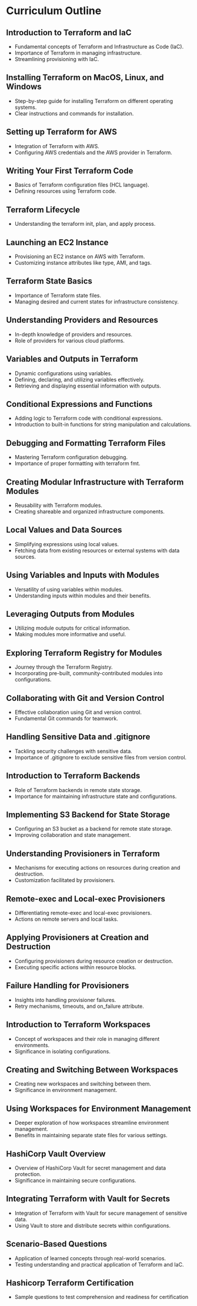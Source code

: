 # Curriculum Outline
## Introduction to Terraform and IaC

- Fundamental concepts of Terraform and Infrastructure as Code (IaC).
- Importance of Terraform in managing infrastructure.
- Streamlining provisioning with IaC.

## Installing Terraform on MacOS, Linux, and Windows
- Step-by-step guide for installing Terraform on different operating systems.
- Clear instructions and commands for installation.

## Setting up Terraform for AWS
- Integration of Terraform with AWS.
- Configuring AWS credentials and the AWS provider in Terraform.

## Writing Your First Terraform Code
- Basics of Terraform configuration files (HCL language).
- Defining resources using Terraform code.

## Terraform Lifecycle
- Understanding the terraform init, plan, and apply process.

## Launching an EC2 Instance
- Provisioning an EC2 instance on AWS with Terraform.
- Customizing instance attributes like type, AMI, and tags.

## Terraform State Basics
- Importance of Terraform state files.
- Managing desired and current states for infrastructure consistency.

## Understanding Providers and Resources
- In-depth knowledge of providers and resources.
- Role of providers for various cloud platforms.

## Variables and Outputs in Terraform
- Dynamic configurations using variables.
- Defining, declaring, and utilizing variables effectively.
- Retrieving and displaying essential information with outputs.

## Conditional Expressions and Functions
- Adding logic to Terraform code with conditional expressions.
- Introduction to built-in functions for string manipulation and calculations.

## Debugging and Formatting Terraform Files
- Mastering Terraform configuration debugging.
- Importance of proper formatting with terraform fmt.

## Creating Modular Infrastructure with Terraform Modules
- Reusability with Terraform modules.
- Creating shareable and organized infrastructure components.

## Local Values and Data Sources
- Simplifying expressions using local values.
- Fetching data from existing resources or external systems with data sources.

## Using Variables and Inputs with Modules
- Versatility of using variables within modules.
- Understanding inputs within modules and their benefits.

## Leveraging Outputs from Modules
- Utilizing module outputs for critical information.
- Making modules more informative and useful.

## Exploring Terraform Registry for Modules
- Journey through the Terraform Registry.
- Incorporating pre-built, community-contributed modules into configurations.

## Collaborating with Git and Version Control
- Effective collaboration using Git and version control.
- Fundamental Git commands for teamwork.

## Handling Sensitive Data and .gitignore
- Tackling security challenges with sensitive data.
- Importance of .gitignore to exclude sensitive files from version control.

## Introduction to Terraform Backends
- Role of Terraform backends in remote state storage.
- Importance for maintaining infrastructure state and configurations.

## Implementing S3 Backend for State Storage
- Configuring an S3 bucket as a backend for remote state storage.
- Improving collaboration and state management.

## Understanding Provisioners in Terraform
- Mechanisms for executing actions on resources during creation and destruction.
- Customization facilitated by provisioners.

## Remote-exec and Local-exec Provisioners
- Differentiating remote-exec and local-exec provisioners.
- Actions on remote servers and local tasks.

## Applying Provisioners at Creation and Destruction
- Configuring provisioners during resource creation or destruction.
- Executing specific actions within resource blocks.

## Failure Handling for Provisioners
- Insights into handling provisioner failures.
- Retry mechanisms, timeouts, and on_failure attribute.

## Introduction to Terraform Workspaces
- Concept of workspaces and their role in managing different environments.
- Significance in isolating configurations.

## Creating and Switching Between Workspaces
- Creating new workspaces and switching between them.
- Significance in environment management.

## Using Workspaces for Environment Management
- Deeper exploration of how workspaces streamline environment management.
- Benefits in maintaining separate state files for various settings.

## HashiCorp Vault Overview
- Overview of HashiCorp Vault for secret management and data protection.
- Significance in maintaining secure configurations.

## Integrating Terraform with Vault for Secrets
- Integration of Terraform with Vault for secure management of sensitive data.
- Using Vault to store and distribute secrets within configurations.

## Scenario-Based Questions
- Application of learned concepts through real-world scenarios.
- Testing understanding and practical application of Terraform and IaC.

## Hashicorp Terraform Certification
- Sample questions to test comprehension and readiness for certification
